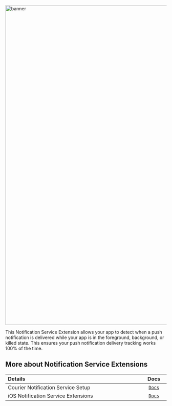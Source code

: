 <img width="1000" alt="banner" src="https://user-images.githubusercontent.com/6370613/229570750-1aeabf9c-45de-4490-814c-74177fb6f89d.png">

This Notification Service Extension allows your app to detect when a push notification is delivered while your app is in the foreground, background, or killed state. This ensures your push notification delivery tracking works 100% of the time.

## More about Notification Service Extensions

<table>
    <thead>
        <tr>
            <th width="900px" align="left">Details</th>
            <th width="100px" align="center">Docs</th>
        </tr>
    </thead>
    <tbody>
        <tr width="600px">
            <td align="left">
                Courier Notification Service Setup
            </td>
            <td align="center">
                <a href="https://github.com/trycourier/courier-ios/blob/master/Docs/PushNotifications.md#4-add-the-notification-service-extension-optional-but-recommended">
                    <code>Docs</code>
                </a>
            </td>
        </tr>
        <tr width="600px">
            <td align="left">
                iOS Notification Service Extensions
            </td>
            <td align="center">
                <a href="https://developer.apple.com/documentation/usernotifications/unnotificationserviceextension">
                    <code>Docs</code>
                </a>
            </td>
        </tr>
    </tbody>
</table>
